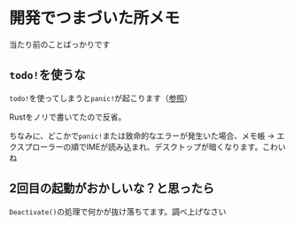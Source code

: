 # 開発でつまづいた所メモ

当たり前のことばっかりです

## `todo!`を使うな
`todo!`を使ってしまうと`panic!`が起こります（[参照](https://doc.rust-lang.org/std/macro.todo.html)）

Rustをノリで書いてたので反省。

ちなみに、どこかで`panic!`または致命的なエラーが発生いた場合、メモ帳 -> エクスプローラーの順でIMEが読み込まれ、デスクトップが暗くなります。こわいね

## 2回目の起動がおかしいな？と思ったら

`Deactivate()`の処理で何かが抜け落ちてます。調べ上げなさい